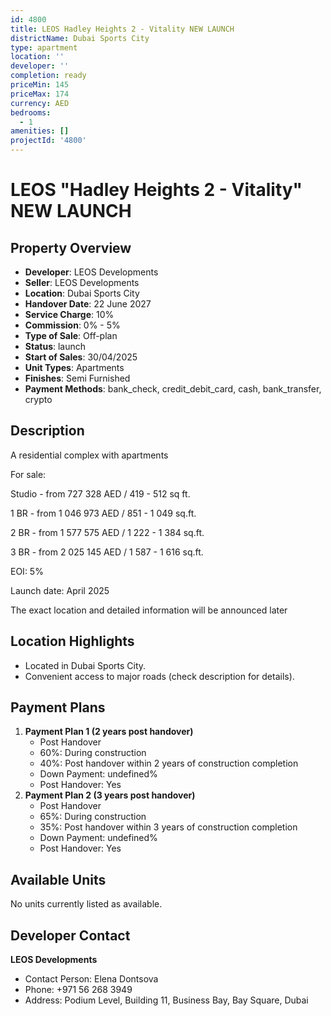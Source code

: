 ```yaml
---
id: 4800
title: LEOS Hadley Heights 2 - Vitality NEW LAUNCH
districtName: Dubai Sports City
type: apartment
location: ''
developer: ''
completion: ready
priceMin: 145
priceMax: 174
currency: AED
bedrooms:
  - 1
amenities: []
projectId: '4800'
---
```


# LEOS "Hadley Heights 2 - Vitality" NEW LAUNCH

## Property Overview
- **Developer**: LEOS Developments
- **Seller**: LEOS Developments
- **Location**: Dubai Sports City
- **Handover Date**: 22 June 2027
- **Service Charge**: 10%
- **Commission**: 0% - 5%
- **Type of Sale**: Off-plan
- **Status**: launch
- **Start of Sales**: 30/04/2025
- **Unit Types**: Apartments
- **Finishes**: Semi Furnished
- **Payment Methods**: bank_check, credit_debit_card, cash, bank_transfer, crypto

## Description
A residential complex with apartments 



For sale:

 Studio - from 727 328 AED / 419 - 512 sq ft.

 1 BR - from 1 046 973 AED / 851 - 1 049 sq.ft.

 2 BR - from 1 577 575 AED / 1 222 - 1 384 sq.ft.

 3 BR - from 2 025 145 AED / 1 587 - 1 616 sq.ft.



EOI: 5%



Launch date: April 2025



The exact location and detailed information will be announced later

## Location Highlights
- Located in Dubai Sports City.
- Convenient access to major roads (check description for details).

## Payment Plans
1. **Payment Plan 1 (2 years post handover)**
   - Post Handover
   - 60%: During construction
   - 40%: Post handover within 2 years of construction completion
   - Down Payment: undefined%
   - Post Handover: Yes
2. **Payment Plan 2 (3 years post handover)**
   - Post Handover
   - 65%: During construction
   - 35%: Post handover within 3 years of construction completion
   - Down Payment: undefined%
   - Post Handover: Yes

## Available Units
No units currently listed as available.

## Developer Contact
**LEOS Developments**
- Contact Person: Elena Dontsova
- Phone: +971 56 268 3949
- Address: Podium Level, Building 11, Business Bay, Bay Square, Dubai
